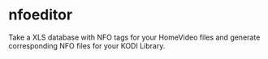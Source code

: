 # nfoeditor
Take a XLS database with NFO tags for your HomeVideo files and generate corresponding NFO files for your KODI Library.
